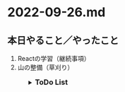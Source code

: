 # 2022-09-26.md
## 本日やること／やったこと
<ol>
  <li>Reactの学習（継続事項）</li>
  <li>山の整備（草刈り）</li>
<ol>
    
<details>
  <summary><h3 style="display:inline">ToDo List</h3></summary>
</details>
